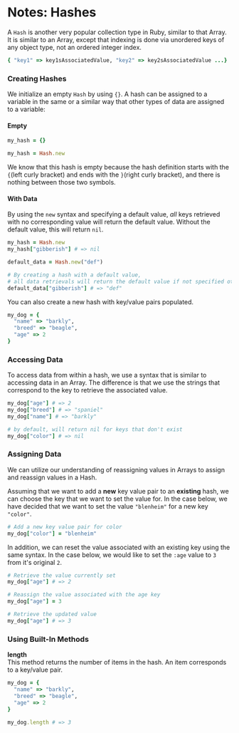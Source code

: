 # Notes: Hashes

A `Hash` is another very popular collection type in Ruby, similar to that Array.
It is similar to an Array, except that indexing is done via unordered keys of any object type, not an ordered integer index.

```ruby
{ "key1" => key1sAssociatedValue, "key2" => key2sAssociatedValue ...}
```

### Creating Hashes
We initialize an empty `Hash` by using `{}`. A hash can be assigned to a variable in the same or a similar way that other types of data are assigned to a variable:

#### Empty

```ruby
my_hash = {}
```

```ruby
my_hash = Hash.new
```

We know that this hash is empty because the hash definition starts with the `{`(left curly bracket) and ends with the `}`(right curly bracket), and there is nothing between those two symbols.

#### With Data

By using the `new` syntax and specifying a default value, _all_ keys retrieved with no corresponding value will return the default value. Without the default value, this will return `nil`.
```ruby
my_hash = Hash.new
my_hash["gibberish"] # => nil

default_data = Hash.new("def")

# By creating a hash with a default value,
# all data retrievals will return the default value if not specified otherwise
default_data["gibberish"] # => "def"
```

You can also create a new hash with key/value pairs populated.
```ruby
my_dog = {
  "name" => "barkly",
  "breed" => "beagle",
  "age" => 2
}
```

### Accessing Data
To access data from within a hash, we use a syntax that is similar to accessing data in an Array. The difference is that we use the strings that correspond to the key to retrieve the associated value.

```ruby
my_dog["age"] # => 2
my_dog["breed"] # => "spaniel"
my_dog["name"] # => "barkly"

# by default, will return nil for keys that don't exist
my_dog["color"] # => nil
```

### Assigning Data
We can utilize our understanding of reassigning values in Arrays to assign and reassign values in a Hash.

Assuming that we want to add a **new** key value pair to an **existing** hash, we can choose the key that we want to set the value for. In the case below, we have decided that we want to set the value `"blenheim"` for a new key `"color"`.
```ruby
# Add a new key value pair for color
my_dog["color"] = "blenheim"
```

In addition, we can reset the value associated with an existing key using the same syntax. In the case below, we would like to set the `:age` value to `3` from it's original `2`.
```ruby
# Retrieve the value currently set
my_dog["age"] # => 2

# Reassign the value associated with the age key
my_dog["age"] = 3

# Retrieve the updated value
my_dog["age"] # => 3
```


### Using Built-In Methods

**length**  
This method returns the number of items in the hash. An item corresponds to a key/value pair.

```ruby
my_dog = {
  "name" => "barkly",
  "breed" => "beagle",
  "age" => 2
}

my_dog.length # => 3
```
